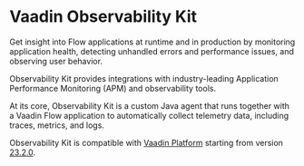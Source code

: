 # Vaadin Observability Kit

Get insight into Flow applications at runtime and in production by monitoring application health, detecting unhandled errors and performance issues, and observing user behavior.

Observability Kit provides integrations with industry-leading Application Performance Monitoring (APM) and observability tools.

At its core, Observability Kit is a custom Java agent that runs together with a Vaadin Flow application to automatically collect telemetry data, including traces, metrics, and logs.

Observability Kit is compatible with [Vaadin Platform](https://vaadin.com/) starting from version [23.2.0](https://github.com/vaadin/platform/releases/tag/23.2.0).
